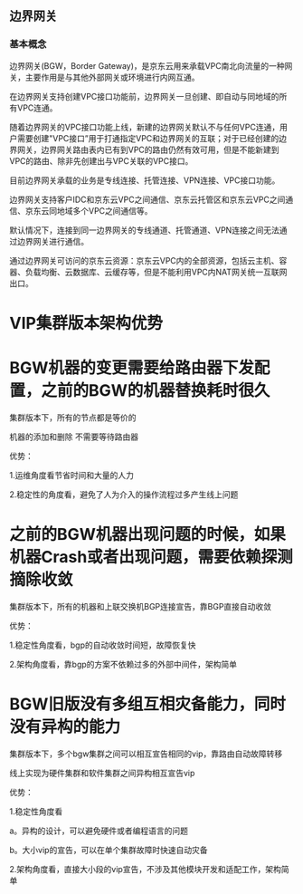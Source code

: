 ## 边界网关

### 基本概念

边界网关(BGW，Border Gateway)，是京东云用来承载VPC南北向流量的一种网关，主要作用是与其他外部网关或环境进行内网互通。

在边界网关支持创建VPC接口功能前，边界网关一旦创建、即自动与同地域的所有VPC连通。

随着边界网关的VPC接口功能上线，新建的边界网关默认不与任何VPC连通，用户需要创建"VPC接口”用于打通指定VPC和边界网关的互联；对于已经创建的边界网关，边界网关路由表内已有到VPC的路由仍然有效可用，但是不能新建到VPC的路由、除非先创建出与VPC关联的VPC接口。

目前边界网关承载的业务是专线连接、托管连接、VPN连接、VPC接口功能。

边界网关支持客户IDC和京东云VPC之间通信、京东云托管区和京东云VPC之间通信、京东云同地域多个VPC之间通信等。

默认情况下，连接到同一边界网关的专线通道、托管通道、VPN连接之间无法通过边界网关进行通信。

通过边界网关可访问的京东云资源：京东云VPC内的全部资源，包括云主机、容器、负载均衡、云数据库、云缓存等，但是不能利用VPC内NAT网关统一互联网出口。

# VIP集群版本架构优势
# BGW机器的变更需要给路由器下发配置，之前的BGW的机器替换耗时很久

集群版本下，所有的节点都是等价的

机器的添加和删除 不需要等待路由器

优势：

1.运维角度看节省时间和大量的人力

2.稳定性的角度看，避免了人为介入的操作流程过多产生线上问题

# 之前的BGW机器出现问题的时候，如果机器Crash或者出现问题，需要依赖探测摘除收敛

集群版本下，所有的机器和上联交换机BGP连接宣告，靠BGP直接自动收敛

优势：

1.稳定性角度看，bgp的自动收敛时间短，故障恢复快

2.架构角度看，靠bgp的方案不依赖过多的外部中间件，架构简单

# BGW旧版没有多组互相灾备能力，同时没有异构的能力

集群版本下，多个bgw集群之间可以相互宣告相同的vip，靠路由自动故障转移

线上实现为硬件集群和软件集群之间异构相互宣告vip

优势：

1.稳定性角度看

a。异构的设计，可以避免硬件或者编程语言的问题

b。大小vip的宣告，可以在单个集群故障时快速自动灾备

2.架构角度看，直接大小段的vip宣告，不涉及其他模块开发和适配工作，架构简单